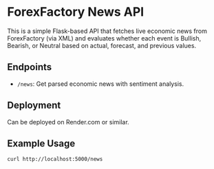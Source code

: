 # ForexFactory News API

This is a simple Flask-based API that fetches live economic news from ForexFactory (via XML) and evaluates whether each event is Bullish, Bearish, or Neutral based on actual, forecast, and previous values.

## Endpoints

- `/news`: Get parsed economic news with sentiment analysis.

## Deployment

Can be deployed on Render.com or similar.

## Example Usage

```bash
curl http://localhost:5000/news
```